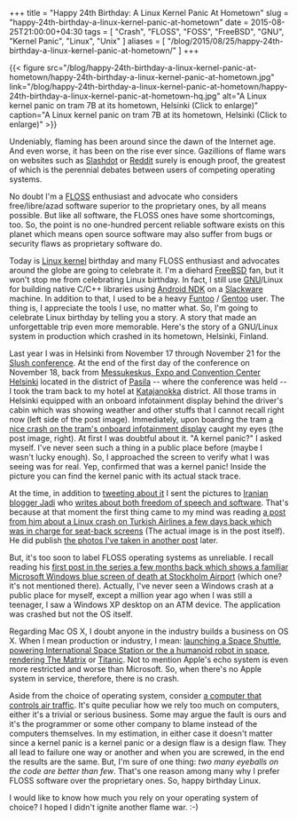 +++
title = "Happy 24th Birthday: A Linux Kernel Panic At Hometown"
slug = "happy-24th-birthday-a-linux-kernel-panic-at-hometown"
date = 2015-08-25T21:00:00+04:30
tags = [ "Crash", "FLOSS", "FOSS", "FreeBSD", "GNU", "Kernel Panic", "Linux", "Unix" ]
aliases = [ "/blog/2015/08/25/happy-24th-birthday-a-linux-kernel-panic-at-hometown/" ]
+++

{{< figure src="/blog/happy-24th-birthday-a-linux-kernel-panic-at-hometown/happy-24th-birthday-a-linux-kernel-panic-at-hometown.jpg" link="/blog/happy-24th-birthday-a-linux-kernel-panic-at-hometown/happy-24th-birthday-a-linux-kernel-panic-at-hometown-hq.jpg" alt="A Linux kernel panic on tram 7B at its hometown, Helsinki (Click to enlarge)" caption="A Linux kernel panic on tram 7B at its hometown, Helsinki (Click to enlarge)" >}}

Undeniably, flaming has been around since the dawn of the Internet age. And even worse, it has been on the rise ever since. Gazillions of flame wars on websites such as [Slashdot](http://slashdot.org) or [Reddit](https://www.reddit.com/) surely is enough proof, the greatest of which is the perennial debates between users of competing operating systems. 

No doubt I'm a [FLOSS](https://en.wikipedia.org/wiki/Free_and_open-source_software) enthusiast and advocate who considers free/libre/azad software superior to the proprietary ones, by all means possible. But like all software, the FLOSS ones have some shortcomings, too. So, the point is no one-hundred percent reliable software exists on this planet which means open source software may also suffer from bugs or security flaws as proprietary software do.

Today is [Linux kernel](https://www.kernel.org/) birthday and many FLOSS enthusiast and advocates around the globe are going to celebrate it. I'm a diehard [FreeBSD](https://www.freebsd.org/) fan, but it won't stop me from celebrating Linux birthday. In fact, I still use [GNU](https://www.gnu.org/home.en.html)/Linux for building native C/C++ libraries using [Android NDK](https://developer.android.com/tools/sdk/ndk/) on a [Slackware](http://www.slackware.com/) machine. In addition to that, I used to be a heavy [Funtoo](http://www.funtoo.org/) / [Gentoo](https://www.gentoo.org/) user. The thing is, I appreciate the tools I use, no matter what. So, I'm going to celebrate Linux birthday by telling you a story. A story that made an unforgettable trip even more memorable. Here's the story of a GNU/Linux system in production which crashed in its hometown, Helsinki, Finland.

<!--more-->

Last year I was in Helsinki from November 17 through November 21 for the [Slush conference](http://www.slush.org/). At the end of the first day of the conference on November 18, back from [Messukeskus, Expo and Convention Center Helsinki](http://www.messukeskus.com/en/) located in the district of [Pasila](https://en.wikipedia.org/wiki/Pasila) -- where the conference was held -- I took the tram back to my hotel at [Katajanokka](https://en.wikipedia.org/wiki/Katajanokka) district. All those trams in Helsinki equipped with an onboard infotainment display behind the driver's cabin which was showing weather and other stuffs that I cannot recall right now (left side of the post image). Immediately, upon boarding the tram [a nice crash on the tram's onboard infotainment display](https://twitter.com/NuLL3rr0r/status/534796458546196480/photo/1) caught my eyes (the post image, right). At first I was doubtful about it. "A kernel panic?" I asked myself. I've never seen such a thing in a public place before (maybe I wasn't lucky enough). So, I approached the screen to verify what I was seeing was for real. Yep, confirmed that was a kernel panic! Inside the picture you can find the kernel panic with its actual stack trace.

At the time, in addition to [tweeting about it](https://twitter.com/NuLL3rr0r/status/534796458546196480/photo/1) I sent the pictures to [Iranian blogger Jadi](https://twitter.com/jadi) who [writes about both freedom of speech and software](https://twitter.com/radiojadi). That's because at that moment the first thing came to my mind was reading [a post from him about a Linux crash on Turkish Airlines a few days back which was in charge for seat-back screens](http://jadi.net/2014/11/linux-crash/) (The actual image is in the post itself). He did publish [the photos I've taken in another post](http://jadi.net/2014/11/linux-crash-2/) later.

But, it's too soon to label FLOSS operating systems as unreliable. I recall reading his [first post in the series a few months back which shows a familiar Microsoft Windows blue screen of death at Stockholm Airport](http://jadi.net/2014/08/stockholm-windows-crash/) (which one? it's not mentioned there). Actually, I've never seen a Windows crash at a public place for myself, except a million year ago when I was still a teenager, I saw a Windows XP desktop on an ATM device. The application was crashed but not the OS itself.

Regarding Mac OS X, I doubt anyone in the industry builds a business on OS X. When I mean production or industry, I mean: [launching a Space Shuttle](http://www.linuxjournal.com/article/2186), [powering International Space Station or the a humanoid robot in space](http://www.extremetech.com/extreme/155392-international-space-station-switches-from-windows-to-linux-for-improved-reliability), [rendering The Matrix](https://www.freebsd.org/news/press-rel-1.html) or [Titanic](http://www.linuxjournal.com/article/2494). Not to mention Apple's echo system is even more restricted and worse than Microsoft. So, when there's no Apple system in service, therefore, there is no crash.

Aside from the choice of operating system, consider [a computer that controls air traffic](http://www.reuters.com/article/2014/05/12/us-airtraffic-bug-exclusive-idUSBREA4B02320140512). It's quite peculiar how we rely too much on computers, either it's a trivial or serious business. Some may argue the fault is ours and it's the programmer or some other company to blame instead of the computers themselves. In my estimation, in either case it doesn't matter since a kernel panic is a kernel panic or a design flaw is a design flaw. They all lead to failure one way or another and when you are screwed, in the end the results are the same. But, I'm sure of one thing: _two many eyeballs on the code are better than few_. That's one reason among many why I prefer FLOSS software over the proprietary ones. So, happy birthday Linux.

I would like to know how much you rely on your operating system of choice? I hoped I didn't ignite another flame war. :-)
